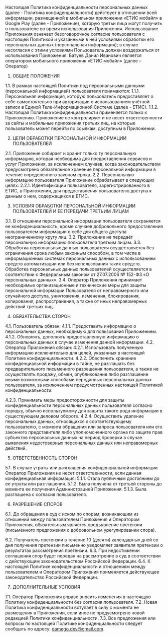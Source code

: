 Настоящая Политика конфиденциальности персональных данных (далее - Политика конфиденциальности) действует в отношении всей информации, размещенной в мобильном приложении «ЕТИС мобайл» в Google Play (далее - Приложение), которую третьи лица могут получить о пользователе во время использования Приложения.
Использование Приложения означает безоговорочное согласие пользователя с настоящей Политикой и указанными в ней условиями обработки его персональных данных (персональная информация); в случае несогласия с этими условиями Пользователь должен воздержаться от использования Приложения.
Батуев Данил Иванович является оператором мобильного приложения «ЕТИС мобайл» (далее – Оператор)

1. ОБЩИЕ ПОЛОЖЕНИЯ

1.1. В рамках настоящей Политики под персональными данными (персональной информацией) пользователя понимаются:
1.1.1. Персональная информация, которую пользователь предоставляет о себе самостоятельно при авторизации с использованием учётной записи в Единой Теле-Информационной Системе (далее - ЕТИС).
1.1.2. Настоящая Политика конфиденциальности применяется только к Приложению. Приложение не контролирует и не несет ответственности за сайты и мобильные приложения третьих лиц, на которые пользователь может перейти по ссылкам, доступным в Приложении.

2. ЦЕЛИ ОБРАБОТКИ ПЕРСОНАЛЬНОЙ ИНФОРМАЦИИ ПОЛЬЗОВАТЕЛЕЙ

2.1. Приложение собирает и хранит только ту персональную информацию, которая необходима для предоставления сервисов и услуг Приложения, за исключением случаев, когда законодательством предусмотрено обязательное хранение персональной информации в течение определенного законом срока.
2.2. Персональную информацию пользователя Приложение обрабатывает в следующих целях:
2.2.1. Идентификации пользователя, зарегистрированного в ЕТИС, в Приложении, для предоставления пользователю доступа к данным о нем, содержащихся в ЕТИС.

3. УСЛОВИЯ ОБРАБОТКИ ПЕРСОНАЛЬНОЙ ИНФОРМАЦИИ ПОЛЬЗОВАТЕЛЕЙ И ЕЕ ПЕРЕДАЧИ ТРЕТЬИМ ЛИЦАМ

3.1. В отношении персональной информации пользователя сохраняется ее конфиденциальность, кроме случаев добровольного предоставления пользователем информации о себе для общего доступа неограниченному кругу лиц.
3.2. Приложение не передаёт персональную информацию пользователя третьим лицам.
3.3. Обработка персональных данных пользователя осуществляется без ограничения срока любым законным способом, в том числе в информационных системах персональных данных с использованием средств автоматизации или без использования таких средств. Обработка персональных данных пользователей осуществляется в соответствии с Федеральным законом от 27.07.2006 № 152-ФЗ «О персональных данных».
3.4. Оператор Приложения принимает необходимые организационные и технические меры для защиты персональной информации Пользователя от неправомерного или случайного доступа, уничтожения, изменения, блокирования, копирования, распространения, а также от иных неправомерных действий третьих лиц.

4. ОБЯЗАТЕЛЬСТВА СТОРОН

4.1. Пользователь обязан:
4.1.1. Предоставить информацию о персональных данных, необходимую для пользования Приложением.
4.1.2. Обновлять, дополнять предоставленную информацию о персональных данных в случае изменения данной информации.
4.2. Оператор Приложения обязан:
4.2.1. Использовать полученную информацию исключительно для целей, указанных в настоящей Политике конфиденциальности.
4.2.2. Обеспечить хранение конфиденциальной информации в тайне, не разглашать без предварительного письменного разрешения пользователя, а также не осуществлять продажу, обмен, опубликование либо разглашение иными возможными способами переданных персональных данных пользователя, за исключением предусмотренных настоящей Политикой конфиденциальности.

4.2.3. Принимать меры предосторожности для защиты конфиденциальности персональных данных пользователя согласно порядку, обычно используемому для защиты такого рода информации в существующем деловом обороте.
4.2.4. Осуществить удаление персональных данных, относящихся к соответствующему пользователю, с момента обращения или запроса пользователя или его законного представителя либо уполномоченного органа по защите прав субъектов персональных данных на период проверки в случае выявления недостоверных персональных данных или неправомерных действий.

5. ОТВЕТСТВЕННОСТЬ СТОРОН

5.1. В случае утраты или разглашения конфиденциальной информации Оператор Приложения не несет ответственности, если данная конфиденциальная информация:
5.1.1. Стала публичным достоянием до ее утраты или разглашения.
5.1.2. Была получена от третьей стороны до момента ее получения Администрацией Приложения.
5.1.3. Была разглашена с согласия пользователя.

6. РАЗРЕШЕНИЕ СПОРОВ

6.1. До обращения в суд с иском по спорам, возникающим из отношений между пользователем Приложения и Оператором Приложения, обязательным является предъявление претензии (письменного предложения о добровольном урегулировании спора).

6.2. Получатель претензии в течение 10 (десяти) календарных дней со дня получения претензии письменно уведомляет заявителя претензии о результатах рассмотрения претензии.
6.3. При недостижении соглашения спор будет передан на рассмотрение в суд в соответствии с действующим законодательством Российской Федерации.
6.4. К настоящей Политике конфиденциальности и отношениям между пользователем и Оператором Приложения применяется действующее законодательство Российской Федерации.

7. ДОПОЛНИТЕЛЬНЫЕ УСЛОВИЯ

7.1. Оператор Приложения вправе вносить изменения в настоящую Политику конфиденциальности без согласия пользователя.
7.2. Новая Политика конфиденциальности вступает в силу с момента ее размещения в Приложении, если иное не предусмотрено новой редакцией Политики конфиденциальности.
7.3. Все предложения или вопросы по настоящей Политике конфиденциальности следует сообщать по адресу: damego.dev@gmail.com.

